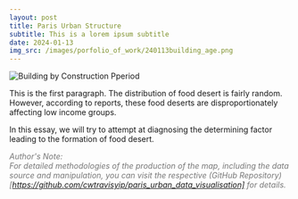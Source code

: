 ```yaml
---
layout: post
title: Paris Urban Structure
subtitle: This is a lorem ipsum subtitle
date: 2024-01-13
img_src: /images/porfolio_of_work/240113building_age.png
---
```


![Building by Construction Pperiod](/images/porfolio_of_work/240113building_age.png)

This is the first paragraph. The distribution of food desert is fairly random. However, according to reports, these food deserts are disproportionately affecting low income groups.

In this essay, we will try to attempt at diagnosing the determining factor leading to the formation of food desert.

<span style="color:#777777">*Author's Note:<br>For detailed methodologies of the production of the map, including the data source and manipulation, you can visit the respective (GitHub Repository)[https://github.com/cwtravisyip/paris_urban_data_visualisation] for details.*</span>
